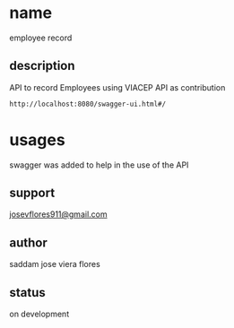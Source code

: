# name 
employee record

## description
API to record Employees using VIACEP API as contribution

```bash
http://localhost:8080/swagger-ui.html#/
```

# usages
swagger was added to help in the use of the API

## support
josevflores911@gmail.com

## author
saddam jose viera flores

## status 
on development
